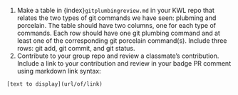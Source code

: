 1. Make a table in {index}`gitplumbingreview.md` in your KWL repo that relates the two types of git commands we have seen: plubming and porcelain. The table should have two columns, one for each type of commands.  Each row should have one git plumbing command and at least one of the corresponding git porcelain command(s). Include three rows: git add, git commit, and git status. 
1. Contribute to your group repo and review a classmate’s contribution. Include a link to your contribution and review in your badge PR comment using markdown link syntax:

```
[text to display](url/of/link)
```